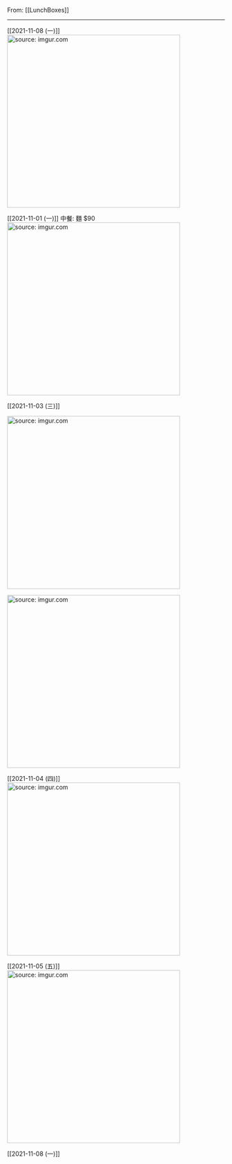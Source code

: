 From: [[LunchBoxes]]

---

[[2021-11-08 (一)]]
<a href="https://imgur.com/xAgoWzR"><img src="https://i.imgur.com/xAgoWzR.jpg" title="source: imgur.com" width="400px"/></a>

[[2021-11-01 (一)]]
中餐: 麵 $90
<a href="https://imgur.com/qxft0rx"><img src="https://i.imgur.com/qxft0rx.jpg" title="source: imgur.com" width="400px"/></a>

[[2021-11-03 (三)]]

<a href="https://imgur.com/6yr76IG"><img src="https://i.imgur.com/6yr76IG.jpg" title="source: imgur.com" width="400px"/></a>

<a href="https://imgur.com/n0aVK1w"><img src="https://i.imgur.com/n0aVK1w.jpg" title="source: imgur.com" width="400px"/></a>

[[2021-11-04 (四)]]
<a href="https://imgur.com/rJxMVKc"><img src="https://i.imgur.com/rJxMVKc.jpg" title="source: imgur.com" width="400px"/></a>

[[2021-11-05 (五)]]
<a href="https://imgur.com/gM2dg3K"><img src="https://i.imgur.com/gM2dg3K.jpg" title="source: imgur.com" width="400px"/></a>

[[2021-11-08 (一)]]
